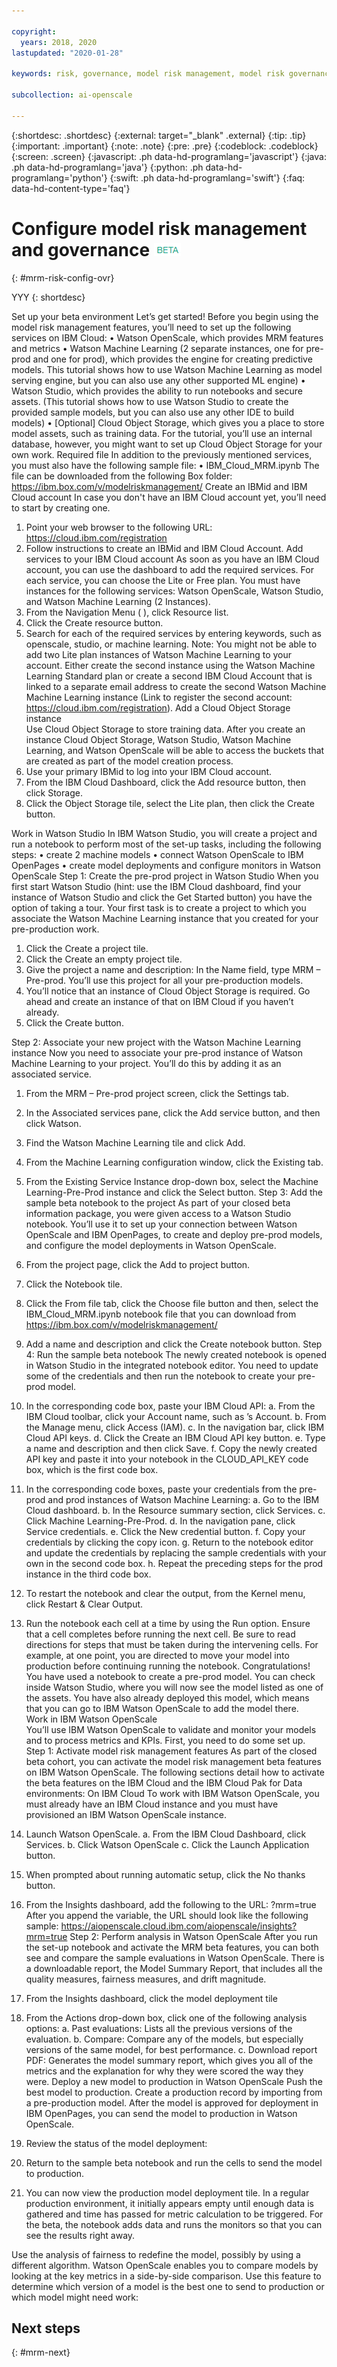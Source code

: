 ```yaml
---

copyright:
  years: 2018, 2020
lastupdated: "2020-01-28"

keywords: risk, governance, model risk management, model risk governance

subcollection: ai-openscale

---
```


{:shortdesc: .shortdesc}
{:external: target="_blank" .external}
{:tip: .tip}
{:important: .important}
{:note: .note}
{:pre: .pre}
{:codeblock: .codeblock}
{:screen: .screen}
{:javascript: .ph data-hd-programlang='javascript'}
{:java: .ph data-hd-programlang='java'}
{:python: .ph data-hd-programlang='python'}
{:swift: .ph data-hd-programlang='swift'}
{:faq: data-hd-content-type='faq'}

# Configure model risk management and governance ![beta tag](images/beta.png)
{: #mrm-risk-config-ovr}

YYY
{: shortdesc}

Set up your beta environment
Let’s get started! Before you begin using the model risk management features, you’ll need to set up the following services on IBM Cloud:
•	Watson OpenScale, which provides MRM features and metrics 
•	Watson Machine Learning (2 separate instances, one for pre-prod and one for prod), which provides the engine for creating predictive models. This tutorial shows how to use Watson Machine Learning as model serving engine, but you can also use any other supported ML engine)
•	Watson Studio, which provides the ability to run notebooks and secure assets. (This tutorial shows how to use Watson Studio to create the provided sample models, but you can also use any other IDE to build models)
•	[Optional] Cloud Object Storage, which gives you a place to store model assets, such as training data. For the tutorial, you’ll use an internal database, however, you might want to set up Cloud Object Storage for your own work.
Required file
In addition to the previously mentioned services, you must also have the following sample file:
•	IBM_Cloud_MRM.ipynb
The file can be downloaded from the following Box folder: https://ibm.box.com/v/modelriskmanagement/
Create an IBMid and IBM Cloud account
In case you don't have an IBM Cloud account yet, you’ll need to start by creating one.
1.	Point your web browser to the following URL: https://cloud.ibm.com/registration
2.	Follow instructions to create an IBMid and IBM Cloud Account. 
Add services to your IBM Cloud account
As soon as you have an IBM Cloud account, you can use the dashboard to add the required services. For each service, you can choose the Lite or Free plan. You must have instances for the following services: Watson OpenScale, Watson Studio, and Watson Machine Learning (2 Instances).
1.	From the Navigation Menu (    ), click Resource list.
2.	Click the Create resource button.
3.	Search for each of the required services by entering keywords, such as openscale, studio, or machine learning.
Note: You might not be able to add two Lite plan instances of Watson Machine Learning to your account. Either create the second instance using the Watson Machine Learning Standard plan or create a second IBM Cloud Account that is linked to a separate email address to create the second Watson Machine Machine Learning instance (Link to register the second account: https://cloud.ibm.com/registration).
Add a Cloud Object Storage instance  
Use Cloud Object Storage to store training data. After you create an instance Cloud Object Storage, Watson Studio, Watson Machine Learning, and Watson OpenScale will be able to access the buckets that are created as part of the model creation process.
1.	Use your primary IBMid to log into your IBM Cloud account.
2.	From the IBM Cloud Dashboard, click the Add resource button, then click Storage.
3.	Click the Object Storage tile, select the Lite plan, then click the Create button.

  Work in Watson Studio
In IBM Watson Studio, you will create a project and run a notebook to perform most of the set-up tasks, including the following steps:
•	create 2 machine models
•	connect Watson OpenScale to IBM OpenPages
•	create model deployments and configure monitors in Watson OpenScale
Step 1: Create the pre-prod project in Watson Studio
When you first start Watson Studio (hint: use the IBM Cloud dashboard, find your instance of Watson Studio and click the Get Started button) you have the option of taking a tour. Your first task is to create a project to which you associate the Watson Machine Learning instance that you created for your pre-production work.
1.	Click the Create a project tile.
2.	Click the Create an empty project tile. 
3.	Give the project a name and description: In the Name field, type MRM – Pre-prod. You’ll use this project for all your pre-production models. 
4.	You’ll notice that an instance of Cloud Object Storage is required. Go ahead and create an instance of that on IBM Cloud if you haven’t already.
5.	Click the Create button.

Step 2: Associate your new project with the Watson Machine Learning instance
Now you need to associate your pre-prod instance of Watson Machine Learning to your project. You’ll do this by adding it as an associated service.
1.	From the MRM – Pre-prod project screen, click the Settings tab.
2.	In the Associated services pane, click the Add service button, and then click Watson.
3.	Find the Watson Machine Learning tile and click Add.
4.	From the Machine Learning configuration window, click the Existing tab.
5.	From the Existing Service Instance drop-down box, select the Machine Learning-Pre-Prod instance and click the Select button.
Step 3: Add the sample beta notebook to the project
As part of your closed beta information package, you were given access to a Watson Studio notebook. You’ll use it to set up your connection between Watson OpenScale and IBM OpenPages, to create and deploy pre-prod models, and configure the model deployments in Watson OpenScale. 
1.	From the project page, click the Add to project button.
2.	Click the Notebook tile.
3.	Click the From file tab, click the Choose file button and then, select the IBM_Cloud_MRM.ipynb  notebook file that you can download from  https://ibm.box.com/v/modelriskmanagement/
4.	Add a name and description and click the Create notebook button.
Step 4: Run the sample beta notebook 
The newly created notebook is opened in Watson Studio in the integrated notebook editor. You need to update some of the credentials and then run the notebook to create your pre-prod model.
1.	In the corresponding code box, paste your IBM Cloud API:
a.	From the IBM Cloud toolbar, click your Account name, such as <Your user name>’s Account.
b.	From the Manage menu, click Access (IAM).
c.	In the navigation bar, click IBM Cloud API keys.
d.	Click the Create an IBM Cloud API key button.
e.	Type a name and description and then click Save.
f.	Copy the newly created API key and paste it into your notebook in the CLOUD_API_KEY code box, which is the first code box.
2.	In the corresponding code boxes, paste your credentials from the pre-prod and prod instances of Watson Machine Learning:
a.	Go to the IBM Cloud dashboard.
b.	In the Resource summary section, click Services.
c.	Click Machine Learning-Pre-Prod.
d.	In the navigation pane, click Service credentials.
e.	Click the New credential button.
f.	Copy your credentials by clicking the copy icon.
g.	Return to the notebook editor and update the credentials by replacing the sample credentials with your own in the second code box.
h.	Repeat the preceding steps for the prod instance in the third code box.
3.	To restart the notebook and clear the output, from the Kernel menu, click Restart & Clear Output.
4.	Run the notebook each cell at a time by using the Run option. Ensure that a cell completes before running the next cell. Be sure to read directions for steps that must be taken during the intervening cells. For example, at one point, you are directed to move your model into production before continuing running the notebook.
Congratulations! You have used a notebook to create a pre-prod model. You can check inside Watson Studio, where you will now see the model listed as one of the assets. You have also already deployed this model, which means that you can go to IBM Watson OpenScale to add the model there.  
  Work in IBM Watson OpenScale   
You’ll use IBM Watson OpenScale to validate and monitor your models and to process metrics and KPIs. First, you need to do some set up.
Step 1: Activate model risk management features
As part of the closed beta cohort, you can activate the model risk management beta features on IBM Watson OpenScale. The following sections detail how to activate the beta features on the IBM Cloud and the IBM Cloud Pak for Data environments:
On IBM Cloud
To work with IBM Watson OpenScale, you must already have an IBM Cloud instance and you must have provisioned an IBM Watson OpenScale instance.
1.	Launch Watson OpenScale.
a.	From the IBM Cloud Dashboard, click Services.
b.	Click Watson OpenScale
c.	Click the Launch Application button.
2.	When prompted about running automatic setup, click the No thanks button.
3.	From the Insights dashboard, add the following to the URL: ?mrm=true
After you append the variable, the URL should look like the following sample: https://aiopenscale.cloud.ibm.com/aiopenscale/insights?mrm=true
Step 2: Perform analysis in Watson OpenScale
After you run the set-up notebook and activate the MRM beta features, you can both see and compare the sample evaluations in Watson OpenScale. There is a downloadable report, the Model Summary Report, that includes all the quality measures, fairness measures, and drift magnitude.
1.	From the Insights dashboard, click the model deployment tile
2.	From the Actions drop-down box, click one of the following analysis options:
a.	Past evaluations: Lists all the previous versions of the evaluation. 
b.	Compare: Compare any of the models, but especially versions of the same model, for best performance.
c.	Download report PDF: Generates the model summary report, which gives you all of the metrics and the explanation for why they were scored the way they were. 
Deploy a new model to production in Watson OpenScale
Push the best model to production. Create a production record by importing from a pre-production model. After the model is approved for deployment in IBM OpenPages, you can send the model to production in Watson OpenScale. 
1.	Review the status of the model deployment:

 

2.	Return to the sample beta notebook and run the cells to send the model to production.
3.	You can now view the production model deployment tile. In a regular production environment, it initially appears empty until enough data is gathered and time has passed for metric calculation to be triggered. For the beta, the notebook adds data and runs the monitors so that you can see the results right away.

 

Use the analysis of fairness to redefine the model, possibly by using a different algorithm. 
Watson OpenScale enables you to compare models by looking at the key metrics in a side-by-side comparison. Use this feature to determine which version of a model is the best one to send to production or which model might need work:



## Next steps
{: #mrm-next}

